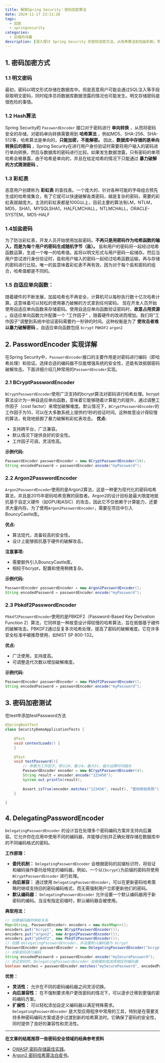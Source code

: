 ```yaml
---
title: 解锁Spring Security：密码加密算法
date: 2024-11-17 23:11:28
tags: 
  - 加密
  - springsecurity
categories: 
  - 后端的诗篇
description: [深入探讨 Spring Security 的密码加密方法，从哈希算法到加盐机制，帮助开发者构建更安全的认证体系。]
---
```


## 1. 密码加密方式
### 1.1 明文密码
最初，密码以明文形式存储在数据库中。但是恶意用户可能会通过SQL注入等手段获取明文密码，同时程序员将数据库数据泄露的情况也可能发生。明文存储密码是很危险的事情。

### 1.2 Hash算法
Spring Security的 `PasswordEncoder` 接口对于密码进行 **单向转换** ，从而将密码安全的存储，对密码单向转换需要用到 **哈希算法** ，例如MD5、SHA-256、SHA-512等，哈希算法是单向的，**只能加密，不能解密。** 因此，**数据库中存储的是单向转换后的密码** ，Spring Security在进行用户身份验证时需要将用户输入的密码进行单向转换，然后与数据库的密码进行比较。如果发生数据泄露，只有密码的单项哈希会被暴露，由于哈希是单向的，并且在给定哈希的情况下只能通过 **暴力破解的方式猜测密码** 。

### 1.3 彩虹表
恶意用户创建称为 **彩虹表** 的查找表。一个庞大的、针对各种可能的字母组合预先生成的哈希值集合，有了它就可以快速破解各类密码，越是复杂的密码，需要的彩虹表就越庞大。主流的彩虹表都是100G以上，目前主要的算法有LM，NTLM，MD5，SHA1，MYSQLSHA1，HALFLMCHALL，NTLMCHALL，ORACLE-SYSTEM，MD5-HALF

### 1.4加盐密码
为了防治彩虹表，开发人员开始使用加盐密码。**不再只是用密码作为哈希函数的输入，而是为每个用户的密码生成随机字节（盐）。** 盐和用户的密码将一起经过哈希函数运算，生成一个唯一的哈希值。盐将以明文形式与用户密码一起储存。然后当用户尝试进行身份验证时，盐和用户输入的密码一起经过哈希函数运输，再与存储的密码进行比较。唯一的盐意味着彩虹表不再有效，因为对于每个盐和密码的组合，哈希值都是不同的。

### 1.5 自适应单向函数：
随着硬件的不断发展，加盐哈希也不再安全，计算机可以每秒执行数十亿次哈希计算。这意味着可以轻松的使用暴力破解的方式拿到任何密码。
现在开发人员开始使用自适应单向函数来存储密码。使用自适应单向函数验证密码时，**故意占用资源** 。自适应单向函数允许配置一个 ”工作因子“ ，随着硬件的改进而增加。我们将“工作因子”调整到系统中验证密码需要约一秒钟的时间。这种权衡是为了 **使攻击者难以暴力破解密码** 。自适应单向函数包括 `bcrypt` `PBKDF2` `argon2`

## 2. PasswordEncoder 实现详解

在Spring Security中，`PasswordEncoder`接口的主要作用是对密码进行编码（即哈希处理）和验证。选择合适的编码器不仅能增强系统的安全性，还能有效抵御密码破解攻击。下面详细介绍几种常用的`PasswordEncoder`实现。

### 2.1 BCryptPasswordEncoder

`BCryptPasswordEncoder`使用广泛支持的bcrypt算法对密码进行哈希处理。bcrypt算法设计为一种自适应单向函数，意味着它能够随着计算能力的提升，通过调整工作因子（cost factor）来增加破解难度。默认情况下，`BCryptPasswordEncoder`的工作因子为10，可以在大多数系统上提供约1秒的验证时间。这种故意设计得较慢的算法，有效地抵御了暴力破解和彩虹表攻击。
**优点:**
- 支持跨平台，广泛兼容。
- 默认情况下提供良好的安全性。
- 工作因子可调，灵活性高。

**示例代码:**
```java
PasswordEncoder passwordEncoder = new BCryptPasswordEncoder(10); 
String encodedPassword = passwordEncoder.encode("myPassword");
```

### 2.2 Argon2PasswordEncoder
`Argon2PasswordEncoder`使用的是Argon2算法，这是一种更为现代化的密码哈希算法，并且是2015年密码哈希竞赛的获胜者。Argon2的设计目标是最大限度地抵抗基于自定义硬件（如GPU和ASIC）的攻击，因此它不仅依赖于计算能力，还要求大量内存。为了使用`Argon2PasswordEncoder`，需要在项目中引入BouncyCastle库。

**优点:**
- 算法现代，具备较高的安全性。
- 设计上能够抵抗基于硬件的破解攻击。

**注意事项:**
- 需要额外引入BouncyCastle库。
- 相较于bcrypt，配置和使用稍微复杂。

**示例代码:**

```java
PasswordEncoder passwordEncoder = new Argon2PasswordEncoder(); 
String encodedPassword = passwordEncoder.encode("myPassword");
```

### 2.3 Pbkdf2PasswordEncoder

`Pbkdf2PasswordEncoder`使用的是PBKDF2（Password-Based Key Derivation Function 2）算法，它同样是一种故意设计得较慢的哈希算法，旨在抵御基于硬件的破解攻击。PBKDF2通过反复多次哈希处理，提高了密码的破解难度。它在许多安全标准中被推荐使用，如NIST SP 800-132。

**优点:**
- 广泛使用，支持度高。
- 可调整迭代次数以增加破解难度。

**示例代码:**
```java
PasswordEncoder passwordEncoder = new Pbkdf2PasswordEncoder(); 
String encodedPassword = passwordEncoder.encode("myPassword");
```


## 3. 密码加密测试
在test中添加testPassword方法

```java
@SpringBootTest  
class SecurityDemoApplicationTests {  
  
    @Test  
    void contextLoads() {  
    }  
  
    @Test  
    void testPassword(){  
        // 参数为工作因子，默认10，最小4，最大31，越大运算时间越长  
        PasswordEncoder encoder = new BCryptPasswordEncoder(4);  
        String result = encoder.encode("123456");  
        System.out.println(result);  
  
        Assert.isTrue(encoder.matches("123456", result), "密码校验失败");  
    }  
  
}
```

## 4. DelegatingPasswordEncoder
`DelegatingPasswordEncoder` 的设计旨在处理多个密码编码方案并支持向后兼容。它允许你在应用中使用不同的编码器，并能够识别并正确处理存储在数据库中的不同编码格式的密码。

**工作原理：**
- **委托机制：** `DelegatingPasswordEncoder` 会根据密码的前缀标识符，将验证和编码操作委托给特定的编码器。例如，一个以`{bcrypt}`为前缀的密码将使用 `BCryptPasswordEncoder` 进行处理。
- **向后兼容：** 通过使用 `DelegatingPasswordEncoder`，可以在更新密码哈希策略时继续支持旧的密码编码格式，而无需强制用户立即更新他们的密码。
- **默认编码器：** `DelegatingPasswordEncoder` 允许设置一个默认编码器用于新密码的编码。当没有指定前缀时，默认编码器会被使用。

**典型用法：**
```java
// 创建编码器的映射关系 
Map<String, PasswordEncoder> encoders = new HashMap<>(); 
encoders.put("bcrypt", new BCryptPasswordEncoder()); 
encoders.put("argon2", new Argon2PasswordEncoder()); 
encoders.put("pbkdf2", new Pbkdf2PasswordEncoder());  
// 创建 DelegatingPasswordEncoder，并设置默认编码器为 bcrypt 
PasswordEncoder passwordEncoder = new DelegatingPasswordEncoder("bcrypt", encoders);  
// 对新密码进行编码 
String encodedPassword = passwordEncoder.encode("mySecurePassword");  
// 验证密码时，DelegatingPasswordEncoder 会根据前缀选择相应的编码器 
boolean matches = passwordEncoder.matches("mySecurePassword", encodedPassword);
```

**优势：**
- **灵活性：** 允许在不同的密码编码器之间灵活切换。
- **向后兼容性：** 在不强制要求用户更改密码的情况下，可以逐步迁移到更强的密码编码方案。
- **扩展性：** 可以轻松添加自定义编码器以满足特殊需求。
`DelegatingPasswordEncoder` 是大型应用程序中常用的工具，特别是在需要支持多种密码编码方案或逐步过渡到新的哈希算法时。它确保了密码的安全性，同时提供了良好的兼容性和灵活性。

---

**在文章的结尾推荐一些密码安全领域的经典参考资料**

- [OWASP 密码存储最佳实践](https://owasp.org/)。
- [Argon2 密码哈希算法白皮书](https://password-hashing.net)。
